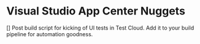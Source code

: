# Visual Studio App Center Nuggets

[] Post build script for kicking of UI tests in Test Cloud. Add it to your build pipeline for automation goodness.
